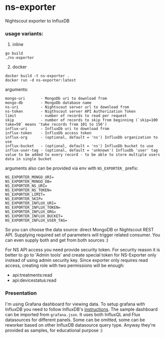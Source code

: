 # ns-exporter
Nightscout exporter to InfluxDB

### usage variants:
1. inline
```
go build
./ns-exporter
```
2. docker
```
docker build -t ns-exporter .
docker run -d ns-exporter:latest
```

arguments:

	mongo-uri       - MongoDb uri to download from
	mongo-db        - MongoDb database name
	ns-uri          - Nightscout server url to download from
	ns-token        - Nigthscout server API Authorization Token
	limit           - number of records to read per request
	skip            - number of records to skip from beginning (`skip=100 take=50` means 'take records from 101 to 150')
	influx-uri      - InfluxDb uri to download from
	influx-token    - InfluxDb access token
	influx-org      - (optional, default = 'ns') InfluxDb organization to use
	influx-bucket   - (optional, default = 'ns') InfluxDb bucket to use
	influx-user-tag - (optional, default = 'unknown') InfluxDb 'user' tag value to be added to every record - to be able to store multiple users data in single bucket


arguments also can be provided via env with `NS_EXPORTER_` prefix:

	NS_EXPORTER_MONGO_URI=
	NS_EXPORTER_MONGO_DB=
	NS_EXPORTER_NS_URI=
	NS_EXPORTER_NS_TOKEN=
	NS_EXPORTER_LIMIT=
	NS_EXPORTER_SKIP=
	NS_EXPORTER_INFLUX_URI=
	NS_EXPORTER_INFLUX_TOKEN=
	NS_EXPORTER_INFLUX_ORG=
	NS_EXPORTER_INFLUX_BUCKET=
	NS_EXPORTER_INFLUX_USER_TAG=

So you can choose the data source: direct MongoDB or Nightscout REST API. Supplying required set of parameters will trigger related consumer.
You can even supply both and get from both sources :)

For NS API access you need provide security token. For security reason it is better to go to 'Admin tools' and create special token for NS-Exporter only instead of using admin security key. 
Since exporter only requires read access, creating role with two permissions will be enough:
- api:treatments:read
- api:devicestatus:read

### Presentation

I'm using Grafana dashboard for viewing data. To setup grafana with InfluxDB you need to follow InfluxDB's [instructions](https://docs.influxdata.com/influxdb/v2.3/tools/grafana/).
The sample dashboard can be imported from `grafana.json`. It uses both InfluxQL and Flux datasources for different panels. Some can be omitted, some can be reworker based on other InfluxDB datasource query type. 
Anyway they're provided as samples, for educational purpose :)
